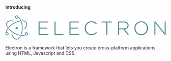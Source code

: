 #### Introducing

![Electron header](slides/electron/images/electron_logo.svg)

Electron is a framework that lets you create cross-platform applications using
HTML, Javascript and CSS.


<aside class="notes">
</aside>
